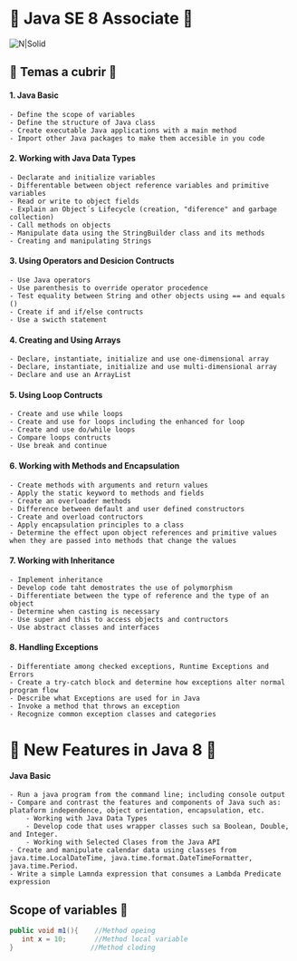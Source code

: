 # 🧠 Java SE 8 Associate  🧠
![N|Solid](https://revistadigital.inesem.es/informatica-y-tics/files/2016/02/Java-Inesem.jpg)
## 🎉 Temas a cubrir  🎉

 #### 1. Java Basic
    - Define the scope of variables
    - Define the structure of Java class
    - Create executable Java applications with a main method
    - Import other Java packages to make them accesible in you code 

 #### 2. Working with Java Data Types
    - Declarate and initialize variables
    - Differentable between object reference variables and primitive variables
    - Read or write to object fields
    - Explain an Object´s Lifecycle (creation, "diference" and garbage collection)
    - Call methods on objects
    - Manipulate data using the StringBuilder class and its methods 
    - Creating and manipulating Strings

#### 3. Using Operators and Desicion Contructs
    - Use Java operators
    - Use parenthesis to override operator procedence
    - Test equality between String and other objects using == and equals ()
    - Create if and if/else contructs
    - Use a swicth statement
    
#### 4. Creating and Using Arrays 
    - Declare, instantiate, initialize and use one-dimensional array
    - Declare, instantiate, initialize and use multi-dimensional array
    - Declare and use an ArrayList
    
#### 5. Using Loop Contructs
    - Create and use while loops
    - Create and use for loops including the enhanced for loop
    - Create and use do/while loops
    - Compare loops contructs
    - Use break and continue

#### 6. Working with Methods and Encapsulation
    - Create methods with arguments and return values
    - Apply the static keyword to methods and fields 
    - Create an overloader methods
    - Difference between default and user defined constructors 
    - Create and overload contructors
    - Apply encapsulation principles to a class
    - Determine the effect upon object references and primitive values when they are passed into methods that change the values
    
#### 7. Working with Inheritance
    - Implement inheritance
    - Develop code taht demostrates the use of polymorphism
    - Differentiate between the type of reference and the type of an object
    - Determine when casting is necessary
    - Use super and this to access objects and contructors
    - Use abstract classes and interfaces
    
#### 8. Handling Exceptions
    - Differentiate among checked exceptions, Runtime Exceptions and Errors
    - Create a try-catch block and determine how exceptions alter normal program flow
    - Describe what Exceptions are used for in Java
    - Invoke a method that throws an exception
    - Recognize common exception classes and categories
    
# 🚀 New Features in Java 8 🚀

#### Java Basic
    - Run a java program from the command line; including console output
    - Compare and contrast the features and components of Java such as: plataform independence, object orientation, encapsulation, etc.
        - Working with Java Data Types
        - Develop code that uses wrapper classes such sa Boolean, Double, and Integer.
        - Working with Selected Clases from the Java API
    - Create and manipulate calendar data using classes from java.time.LocalDateTime, java.time.format.DateTimeFormatter, java.time.Period.
    - Write a simple Lamnda expression that consumes a Lambda Predicate expression 
    
## Scope of variables 🤩
```java
public void m1(){    //Method opeing
   int x = 10;       //Method local variable
}                   //Method cloding       
```
        
    

